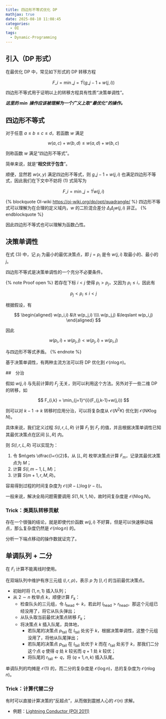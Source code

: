 ```yaml
---
title: 四边形不等式优化 DP
mathjax: true
date: 2025-08-10 11:08:45
categories:
  - OI
tags:
  - Dynamic-Programming
---
```


## 引入（DP 形式）

在最优化 DP 中，常见如下形式的 DP 转移方程

$$
\tag{1} F\_{i} = \min\_{j=1}^{i}\left(g\_{j-1}+w\left(j,i\right)\right)
$$

四边形不等式用于证明以上的转移方程具有性质“决策单调性”。

***这里的 $\min$ 操作应该被理解为一个广义上取“最优化”的操作。***

## 四边形不等式

对于任意 $a\leqslant b\leqslant c\leqslant d$，若函数 $w$ 满足

$$
\tag{2} w(a,c)+w(b,d)\leqslant w(a,d)+w(b,c)
$$

则称函数 $w$ 满足“四边形不等式”。

简单来说，就是“**相交优于包含**”。

顺便，显然若 $w(x,y)$ 满足四边形不等式，则 $g\_{j-1}+w\left(j,i\right)$ 也满足四边形不等式，因此我们在下文中不妨将 $\mathrm{(1)}$ 式简写为

$$
\tag{3} F\_{i} = \min\_{j=1}^{i}w\left(j,i\right)
$$

{% blockquote OI-wiki https://oi-wiki.org/dp/opt/quadrangle/ %}
四边形不等式可以理解为在合理的定义域内，$w$ 的二阶混合差分 $\Delta_{i}\Delta_{j}w(j,i)$ 非正。
{% endblockquote %}

因此四边形不等式也可以理解为函数凸性。

## 决策单调性

在式 $\mathrm{(3)}$ 中，记 $p_i$ 为最小的最优决策点，即 $j=p_i$ 是令 $w\left(j,i\right)$ 取最小的、最小的 $j$。

四边形不等式是决策单调性的一个充分不必要条件。

{% note Proof open %}
若存在下标 $i\lt j$ 使得 $p_i\gt p_j$，又因为 $p_i\leqslant i$，因此有

$$
p_j\lt p_i\leqslant i\lt j
$$

根据假设，有

$$
\begin{aligned}
  w(p_i,i) &\lt w(p_j,i) \\\\
  w(p_j,j) &\leqslant w(p_i,j)
\end{aligned}
$$

因此

$$
w(p_i,i)+w(p_j,j)\lt w(p_j,i)+w(p_i,j)
$$

与四边形不等式矛盾。
{% endnote %}

基于决策单调性，有两种主流方法可以将 DP 优化到 $\mathcal O(n\log n)$。

##　分治

假如 $w(j,i)$ 与先前计算的 $F_j$ 无关，则可以利用这个方法。另外对于一些二维 DP 的转移，如

$$
F_{i,k} = \min_{j=1}^{i}(F_{j,k-1}+w(j,i))
$$

则可以对 $k-1\to k$ 转移时应用分治，可以将复杂度从 $\mathcal O(N^{2}K)$ 优化到 $\mathcal O(NK\log N)$。

具体来说，我们定义过程 $S(l,r,L,R)$ 计算 $F_l$ 到 $F_r$ 的值，并且根据决策单调性已知其最优决策点在区间 $[L,R]$ 内。

则 $S(l,r,L,R)$ 可以实现为：

1. 令 $m\gets \dfrac{l+r}{2}$，从 $[L,R]$ 枚举决策点计算 $F_m$，记录其最优决策点为 $M$；
2. 计算 $S(l,m-1,L,M)$；
3. 计算 $S(m+1,r,M,R)$。

容易得到过程的时间复杂度为 $\mathcal O((R-L)\log (r-l))$。

一般来说，解决全局问题需要调用 $S(1,N,1,N)$，故时间复杂度是 $\mathcal O(N\log N)$。

### Trick：类莫队转移贡献

存在一个很强的结论，就是即使代价函数 $w(j,i)$ 不好算，但是可以快速移动端点，那么复杂度仍然是 $\mathcal O(n\log n)$ 的。

分析一下端点移动的操作数就证完了。

## 单调队列 + 二分

在 $F_i$ 计算不能离线时使用。

在双端队列中维护有序三元组 $(l,r,p)$，表示 $p$ 为 $[l,r]$ 的当前最优决策点。

+ 初始时将 $(1,n,1)$ 插入队列；
+ 从 $2\sim n$ 枚举点 $k$，顺便计算 $F_k$：
  + 检查队头的三元组，令 $l_{\mathrm{head}}\gets k$，若此时 $l_{\mathrm{head}}\gt r_{\mathrm{head}}$，那这个元组已经没用了，将它从队头弹出；
  + 从队头取当前最优决策点转移 $F_k$；
  + 将决策点 $k$ 插入队尾，具体地，
    + 若队尾的决策点 $p_{\mathrm{tail}}$ 在 $l_{\mathrm{tail}}$ 处劣于 $k$，根据决策单调性，这整个元组没用了，将他从队尾弹出；
    + 若队尾的决策点 $p_{\mathrm{tail}}$ 在 $l_{\mathrm{tail}}$ 处优于 $k$ 而在 $r_{\mathrm{tail}}$ 处劣于 $k$，那我们二分这个点 $q$ 使得 $q$ 处 $k$ 较劣而 $q+1$ 处 $k$ 较优；
    + 将队尾的 $r_{\mathrm{tail}}\gets q$，将 $(q+1,n,k)$ 插入队尾。

单调队列的均摊是 $\mathcal O(1)$ 的，而二分的复杂度是 $\mathcal O(\log n)$，总的复杂度为 $\mathcal O(n\log n)$。

### Trick：计算代替二分

有时可以直接计算决策的“反超点”，从而做到震撼人心的 $\mathcal O(n)$ 求解。

+ 例题：[Lightning Conductor (POI 2011)](https://www.luogu.com.cn/problem/P3515)
